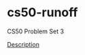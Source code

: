 # cs50-runoff
CS50 Problem Set 3

[Description](https://cs50.harvard.edu/extension/2023/spring/psets/3/runoff/)
